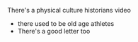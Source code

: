 There's a physical culture historians video 
- there used to be old age athletes
- There's a good letter too